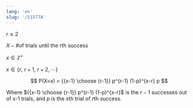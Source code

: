 ```yaml
---
lang: 'en'
slug: '/51577A'
---
```


$r \geq 2$

$X - \text{\# of trials until the rth success}$

$x \in \mathbb{Z}^+$

$x \in \{r, ~r+1, ~r+2, \cdots\}$

$$
P(X=x) = {{x-1} \choose {r-1}} p^{r-1} (1-p)^{x-r} p
$$

Where ${{x-1} \choose {r-1}} p^{r-1} (1-p)^{x-r}$ is the $r-1$ successes out of x-1 trials, and $p$ is the $x$th trial of $r$th success.
